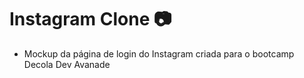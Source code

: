 # Instagram Clone :camera:
- Mockup da página de login do Instagram criada para o bootcamp Decola Dev Avanade
